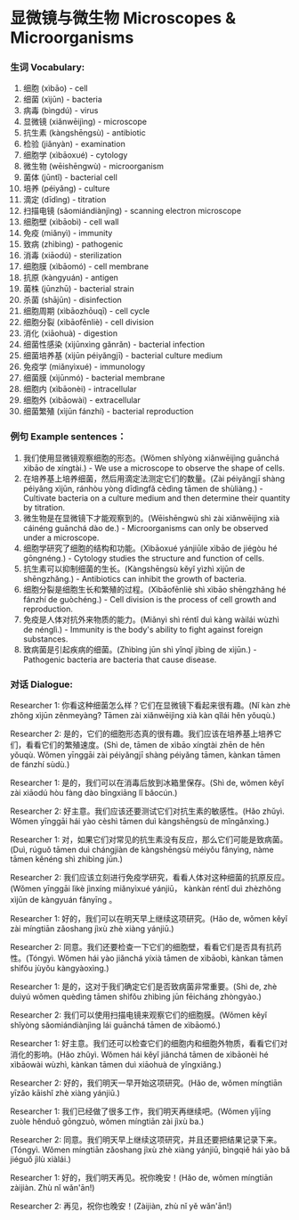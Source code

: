 # 显微镜与微生物 Microscopes & Microorganisms

### 生词 Vocabulary:

1. 细胞 (xìbāo) - cell
2. 细菌 (xìjūn) - bacteria
3. 病毒 (bìngdú) - virus
4. 显微镜 (xiǎnwēijìng) - microscope
5. 抗生素 (kàngshēngsù) - antibiotic
6. 检验 (jiǎnyàn) - examination
7. 细胞学 (xìbāoxué) - cytology
8. 微生物 (wēishēngwù) - microorganism
9. 菌体 (jūntǐ) - bacterial cell
10. 培养 (péiyǎng) - culture
11. 滴定 (dīdìng) - titration
12. 扫描电镜 (sǎomiándiànjìng) - scanning electron microscope
13. 细胞壁 (xìbāobì) - cell wall
14. 免疫 (miǎnyì) - immunity
15. 致病 (zhìbìng) - pathogenic
16. 消毒 (xiāodú) - sterilization
17. 细胞膜 (xìbāomó) - cell membrane
18. 抗原 (kàngyuán) - antigen
19. 菌株 (jūnzhū) - bacterial strain
20. 杀菌 (shājūn) - disinfection
21. 细胞周期 (xìbāozhōuqī) - cell cycle
22. 细胞分裂 (xìbāofēnliè) - cell division
23. 消化 (xiāohuà) - digestion
24. 细菌性感染 (xìjūnxìng gǎnrǎn) - bacterial infection
25. 细菌培养基 (xìjūn péiyǎngjī) - bacterial culture medium
26. 免疫学 (miǎnyìxué) - immunology
27. 细菌膜 (xìjūnmó) - bacterial membrane
28. 细胞内 (xìbāonèi) - intracellular
29. 细胞外 (xìbāowài) - extracellular
30. 细菌繁殖 (xìjūn fánzhí) - bacterial reproduction

### 例句 Example sentences：

1. 我们使用显微镜观察细胞的形态。(Wǒmen shǐyòng xiǎnwēijìng guānchá xìbāo de xíngtài.) - We use a microscope to observe the shape of cells.
2. 在培养基上培养细菌，然后用滴定法测定它们的数量。(Zài péiyǎngjī shàng péiyǎng xìjūn, ránhòu yòng dīdìngfǎ cèdìng tāmen de shùliàng.) - Cultivate bacteria on a culture medium and then determine their quantity by titration.
3. 微生物是在显微镜下才能观察到的。(Wēishēngwù shì zài xiǎnwēijìng xià cáinéng guānchá dào de.) - Microorganisms can only be observed under a microscope.
4. 细胞学研究了细胞的结构和功能。(Xìbāoxué yánjiūle xìbāo de jiégòu hé gōngnéng.) - Cytology studies the structure and function of cells.
5. 抗生素可以抑制细菌的生长。(Kàngshēngsù kěyǐ yìzhì xìjūn de shēngzhǎng.) - Antibiotics can inhibit the growth of bacteria.
6. 细胞分裂是细胞生长和繁殖的过程。(Xìbāofēnliè shì xìbāo shēngzhǎng hé fánzhí de guòchéng.) - Cell division is the process of cell growth and reproduction.
7. 免疫是人体对抗外来物质的能力。(Miǎnyì shì réntǐ duì kàng wàilái wùzhì de nénglì.) - Immunity is the body's ability to fight against foreign substances.
8. 致病菌是引起疾病的细菌。(Zhìbìng jūn shì yǐnqǐ jíbìng de xìjūn.) - Pathogenic bacteria are bacteria that cause disease.

### 对话 Dialogue:

Researcher 1: 你看这种细菌怎么样？它们在显微镜下看起来很有趣。(Nǐ kàn zhè zhǒng xìjūn zěnmeyàng? Tāmen zài xiǎnwēijìng xià kàn qǐlái hěn yǒuqù.)

Researcher 2: 是的，它们的细胞形态真的很有趣。我们应该在培养基上培养它们，看看它们的繁殖速度。(Shì de, tāmen de xìbāo xíngtài zhēn de hěn yǒuqù. Wǒmen yīnggāi zài péiyǎngjī shàng péiyǎng tāmen, kànkan tāmen de fánzhí sùdù.)

Researcher 1: 是的，我们可以在消毒后放到冰箱里保存。(Shì de, wǒmen kěyǐ zài xiāodú hòu fàng dào bīngxiāng lǐ bǎocún.)

Researcher 2: 好主意。我们应该还要测试它们对抗生素的敏感性。(Hǎo zhǔyì. Wǒmen yīnggāi hái yào cèshì tāmen duì kàngshēngsù de mǐngǎnxìng.)

Researcher 1: 对，如果它们对常见的抗生素没有反应，那么它们可能是致病菌。(Duì, rúguǒ tāmen duì chángjiàn de kàngshēngsù méiyǒu fǎnyìng, nàme tāmen kěnéng shì zhìbìng jūn.)

Researcher 2: 我们应该立刻进行免疫学研究，看看人体对这种细菌的抗原反应。(Wǒmen yīnggāi lìkè jìnxíng miǎnyìxué yánjiū， kànkàn réntǐ duì zhèzhǒng xìjūn de kàngyuán fǎnyīng 。

Researcher 1: 好的，我们可以在明天早上继续这项研究。(Hǎo de, wǒmen kěyǐ zài míngtiān zǎoshang jìxù zhè xiàng yánjiū.)

Researcher 2: 同意。我们还要检查一下它们的细胞壁，看看它们是否具有抗药性。(Tóngyì. Wǒmen hái yào jiǎnchá yíxià tāmen de xìbāobì, kànkan tāmen shìfǒu jùyǒu kàngyàoxìng.)

Researcher 1: 是的，这对于我们确定它们是否致病菌非常重要。(Shì de, zhè duìyú wǒmen quèdìng tāmen shìfǒu zhìbìng jūn fēicháng zhòngyào.)

Researcher 2: 我们可以使用扫描电镜来观察它们的细胞膜。(Wǒmen kěyǐ shǐyòng sǎomiándiànjìng lái guānchá tāmen de xìbāomó.)

Researcher 1: 好主意。我们还可以检查它们的细胞内和细胞外物质，看看它们对消化的影响。(Hǎo zhǔyì. Wǒmen hái kěyǐ jiǎnchá tāmen de xìbāonèi hé xìbāowài wùzhì, kànkan tāmen duì xiāohuà de yǐngxiǎng.)

Researcher 2: 好的，我们明天一早开始这项研究。(Hǎo de, wǒmen míngtiān yīzǎo kāishǐ zhè xiàng yánjiū.)

Researcher 1: 我们已经做了很多工作，我们明天再继续吧。(Wǒmen yǐjīng zuòle hěnduō gōngzuò, wǒmen míngtiān zài jìxù ba.)

Researcher 2: 同意。我们明天早上继续这项研究，并且还要把结果记录下来。(Tóngyì. Wǒmen míngtiān zǎoshang jìxù zhè xiàng yánjiū, bìngqiě hái yào bǎ jiéguǒ jìlù xiàlái.)

Researcher 1: 好的，我们明天再见。祝你晚安！(Hǎo de, wǒmen míngtiān zàijiàn. Zhù nǐ wǎn'ān!)

Researcher 2: 再见，祝你也晚安！(Zàijiàn, zhù nǐ yě wǎn'ān!)
